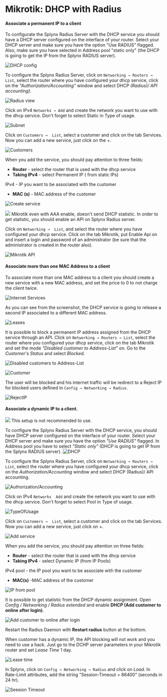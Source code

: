 Mikrotik: DHCP with Radius
==========

#### Associate a permanent IP to a client

To configurate the Splynx Radius Server with the DHCP service you should have a DHCP server configured on the interface of your router. Select your DHCP server and make sure you have the option "Use RADIUS" flagged. Also, make sure you have selected in Address pool "static only" (the DHCP is going to get the IP from the Splynx RADIUS server).

![DHCP config](dhcp_conf.png)


To configure the Splynx Radius Server, click on `Networking → Routers → List`, select the router where you have configured your dhcp service, click on the *"Authorization/Accounting"* window and select DHCP *(Radius)/ API accounting).*

![Radius view](radius_view.png)

Click on IPv4 `Networks → Add` and create the network you want to use with the dhcp service. Don't forget to select Static in Type of usage.

![Subnet](subnet.png)

Click on `Customers →  List`, select a customer and click on the tab Services. Now you can add a new service, just click on the +.

![Customers](customers_view.png)


When you add the service, you should pay attention to three fields:

* **Router** - select the router that is used with the dhcp service
* **Taking IPv4** - select Permanent IP ( from static IPs)

IPv4 - IP you want to be associated with the customer

* **MAC (s)** -  MAC address of the customer

![Create service](create_service.png)

<icon class="image-icon">![](warning_icon.png)</icon> Mikrotik even with AAA enable, doesn't send DHCP statistic. In order to get statistic, you should enable an API on Splynx Radius server.

Click on `Networking →  List`, and select the router where you have configured your dhcp service. Click on the tab Mikrotik, put Enable Api on and insert a login and password of an administrator (be sure that the administrator is created in the router also).

![Mikrotik API](mikrotik_api.png)


#### Associate more than one MAC Address to a client

To associate more than one MAC address to a client you should create a new service with a new MAC address, and set the price to 0 to not charge the client twice.

![Internet Services](internet_service.png)


As you can see from the screenshot, the DHCP service is going to release a second IP associated to a different MAC address.


![Leases](leases.png)

It is possible to block a permanent IP address assigned from the DHCP service through an API. Click on `Networking → Routers → List`, select the router where you configured your dhcp service, click on the tab Mikrotik and set the mode *"Disabled customer to Address-List"* on. Go to the *Customer's Status* and select *Blocked*.

![Disabled customers to Address-List](add2addrlist.png)

![Customer](status.png)

The user will be blocked and his internet traffic will be redirect to a Reject IP for blocked users defined in `Config → Networking → Radius`.

![RejectIP](reject_ip.png)


#### Associate a dynamic IP to a client.
<icon class="image-icon">![](warning_icon.png)</icon> This setup is not recommended to use.

To configure the Splynx Radius Server with the DHCP service, you should have DHCP server configured on the interface of your router. Select your DHCP server and make sure you have the option *"Use RADIUS"* flagged. In Address pool you have to select *"Static only"* (DHCP is going to get IP from the Splynx RADIUS server).
![DHCP](dhcp_conf.png)

To configure the Splynx Radius Server, click on `Networking → Routers → List`, select the router where you have configured your dhcp service, click on the *Authorization/Accounting* window and select DHCP (Radius)/ API accounting.

![Authorization/Accounting](aa.png)


Click on IPv4 `Networks  Add` and create the network you want to use with the dhcp service. Don't forget to select Pool in Type of usage.

![TypeOfUsage](type_of_usage.png)

Click on `Customers →  List`, select a customer and click on the tab Services. Now you can add a new service, just click on +.

![Add service](add_service.png)

When you add the service, you should pay attention on three fields:

* **Router** - select the router that is used with the dhcp service
* **Taking IPv4** - select Dynamic IP (from IP Pools)

IPv4 pool - the IP pool you want to be associate with the customer

* **MAC(s)** -MAC address of the customer

![IP from pool](ip4pool.png)


It is possible to get statistic from the DHCP dynamic assignment. Open _Config / Networking / Radius extended_ and enable **DHCP (Add customer to online after login)**.  

![Add customer to online after login](add_customer_to_online_after_login.png)


Restart the Radius Daemon with **Restart radius** button at the bottom.


When customer has a dynamic IP, the API blocking will not work and you need to use a hack. Just go to the DCHP server parameters in your Mikrotik router and set *Lease Time* 1 day.

![Lease time](leasetime_dhcp.png)


In Splynx, click on ``Config → Networking → Radius`` and click on *Load*. In Rate-Limit attributes, add the string "Session-Timeout = 86400" (seconds in 24 hr).

![Seesion Timeout](session_timeout.png)
